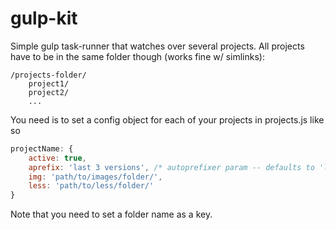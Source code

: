 # gulp-kit

Simple gulp task-runner that watches over several projects.
All projects have to be in the same folder though (works fine w/ simlinks):
```
/projects-folder/
    project1/
    project2/
    ...
```

You need is to set a config object for each of your projects in projects.js like so
```javascript
projectName: {
    active: true,
    aprefix: 'last 3 versions', /* autoprefixer param -- defaults to 'last 3 versions' if empty */
    img: 'path/to/images/folder/',
    less: 'path/to/less/folder/'
}
```

Note that you need to set a folder name as a key.
